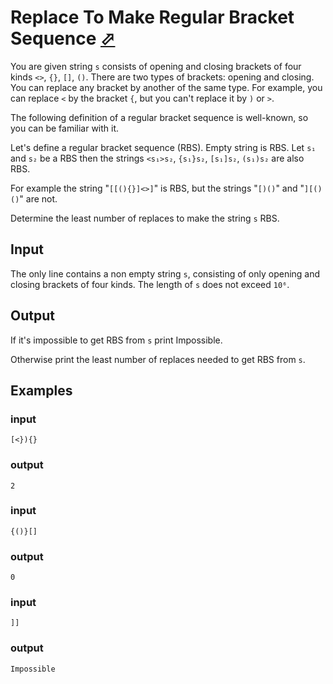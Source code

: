 # Replace To Make Regular Bracket Sequence [⬀](https://codeforces.com/contest/612/problem/C)

You are given string `s` consists of opening and closing brackets of four kinds `<>`, `{}`, `[]`, `()`. There are two types of brackets: opening and closing. You can replace any bracket by another of the same type. For example, you can replace `<` by the bracket `{`, but you can't replace it by `)` or `>`.

The following definition of a regular bracket sequence is well-known, so you can be familiar with it.

Let's define a regular bracket sequence (RBS). Empty string is RBS. Let `s₁` and `s₂` be a RBS then the strings `<s₁>s₂`, `{s₁}s₂`, `[s₁]s₂`, `(s₁)s₂` are also RBS.

For example the string "`[[(){}]<>]`" is RBS, but the strings "`[)()`" and "`][()()`" are not.

Determine the least number of replaces to make the string `s` RBS.

## Input

The only line contains a non empty string `s`, consisting of only opening and closing brackets of four kinds. The length of `s` does not exceed `10⁶`.

## Output

If it's impossible to get RBS from `s` print Impossible.

Otherwise print the least number of replaces needed to get RBS from `s`.

## Examples

### input
```
[<}){}
```

### output
```
2
```

### input
```
{()}[]
```

### output
```
0
```

### input
```
]]
```

### output
```
Impossible
```
